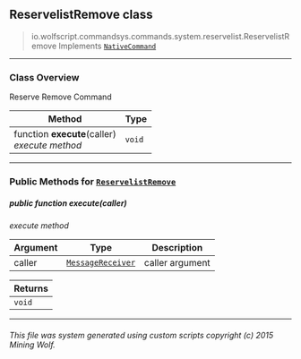 ## ReservelistRemove __class__

>io.wolfscript.commandsys.commands.system.reservelist.ReservelistRemove
>Implements [`NativeCommand`](..\..\..\NativeCommand.md)

---

### Class Overview

Reserve Remove Command

Method | Type   
--- | :--- 
 function __execute__(caller) <br> _execute method_ | `void`



---


### Public Methods for [`ReservelistRemove`](ReservelistRemove.md)

##### <a id='execute'></a>public  function __execute__(caller)

_execute method_

Argument | Type | Description  
--- | --- | --- 
caller | [`MessageReceiver`](..\..\..\..\chat\MessageReceiver.md) | caller argument

Returns | 
--- | 
`void` |


---


###### This file was system generated using custom scripts copyright (c) 2015 Mining Wolf.
	

